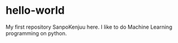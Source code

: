 # hello-world
My first repository
SanpoKenjuu here. 
I like to do Machine Learning programming on python.
